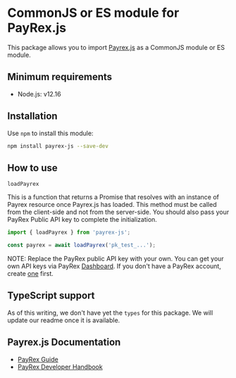 # CommonJS or ES module for PayRex.js

This package allows you to import [Payrex.js](https://docs.payrexhq.com/docs/guide/developer_handbook/payments/integrations/) as a CommonJS module or ES module.

## Minimum requirements
- Node.js: v12.16

## Installation

Use `npm` to install this module:

```bash
npm install payrex-js --save-dev
```

## How to use

`loadPayrex`

This is a function that returns a Promise that resolves with an instance of Payrex resource once Payrex.js has loaded. This method must be called from the client-side and not from the server-side. You should also pass your PayRex Public API key to complete the initialization.

```javascript
import { loadPayrex } from 'payrex-js';

const payrex = await loadPayrex('pk_test_...');
```

NOTE: Replace the PayRex public API key with your own. You can get your own API keys via PayRex [Dashboard](https://dashboard.payrexhq.com). If you don't have a PayRex account, create [one](https://dashboard.payrexhq.com/signup) first.

## TypeScript support

As of this writing, we don't have yet the `types` for this package. We will update our readme once it is available.

## Payrex.js Documentation

- [PayRex Guide](https://docs.payrexhq.com/docs/guide/intro)
- [PayRex Developer Handbook](https://docs.payrexhq.com/docs/guide/developer_handbook/)

